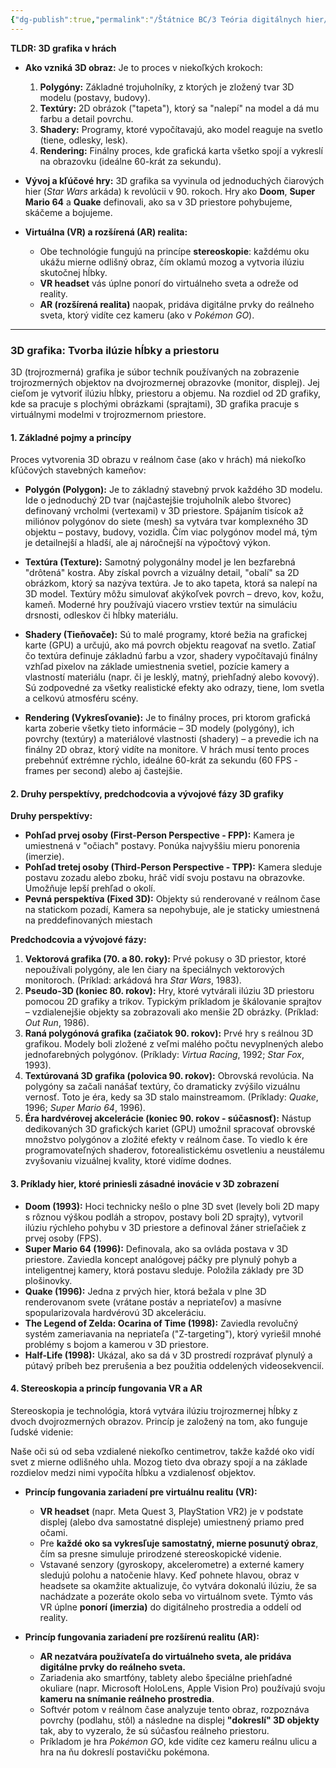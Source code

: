 ```yaml
---
{"dg-publish":true,"permalink":"/Štátnice BC/3 Teória digitálnych hier/28 3D Grafika/","created":"2025-06-20T23:53:20.742+02:00","updated":"2025-06-28T19:47:39.946+02:00"}
---
```


**TLDR: 3D grafika v hrách**

- **Ako vzniká 3D obraz:** Je to proces v niekoľkých krokoch:
    
    1. **Polygóny:** Základné trojuholníky, z ktorých je zložený tvar 3D modelu (postavy, budovy).
    2. **Textúry:** 2D obrázok ("tapeta"), ktorý sa "nalepí" na model a dá mu farbu a detail povrchu.
    3. **Shadery:** Programy, ktoré vypočítavajú, ako model reaguje na svetlo (tiene, odlesky, lesk).
    4. **Rendering:** Finálny proces, kde grafická karta všetko spojí a vykreslí na obrazovku (ideálne 60-krát za sekundu).
- **Vývoj a kľúčové hry:** 3D grafika sa vyvinula od jednoduchých čiarových hier (_Star Wars_ arkáda) k revolúcii v 90. rokoch. Hry ako **Doom**, **Super Mario 64** a **Quake** definovali, ako sa v 3D priestore pohybujeme, skáčeme a bojujeme.
    
- **Virtuálna (VR) a rozšírená (AR) realita:**
    
    - Obe technológie fungujú na princípe **stereoskopie**: každému oku ukážu mierne odlišný obraz, čím oklamú mozog a vytvoria ilúziu skutočnej hĺbky.
    - **VR headset** vás úplne ponorí do virtuálneho sveta a odreže od reality.
    - **AR (rozšírená realita)** naopak, pridáva digitálne prvky do reálneho sveta, ktorý vidíte cez kameru (ako v _Pokémon GO_).

---

### **3D grafika: Tvorba ilúzie hĺbky a priestoru**

3D (trojrozmerná) grafika je súbor techník používaných na zobrazenie trojrozmerných objektov na dvojrozmernej obrazovke (monitor, displej). Jej cieľom je vytvoriť ilúziu hĺbky, priestoru a objemu. Na rozdiel od 2D grafiky, kde sa pracuje s plochými obrázkami (sprajtami), 3D grafika pracuje s virtuálnymi modelmi v trojrozmernom priestore.

#### **1. Základné pojmy a princípy**

Proces vytvorenia 3D obrazu v reálnom čase (ako v hrách) má niekoľko kľúčových stavebných kameňov:

- **Polygón (Polygon):** Je to základný stavebný prvok každého 3D modelu. Ide o jednoduchý 2D tvar (najčastejšie trojuholník alebo štvorec) definovaný vrcholmi (vertexami) v 3D priestore. Spájaním tisícok až miliónov polygónov do siete (mesh) sa vytvára tvar komplexného 3D objektu – postavy, budovy, vozidla. Čím viac polygónov model má, tým je detailnejší a hladší, ale aj náročnejší na výpočtový výkon.
    
- **Textúra (Texture):** Samotný polygonálny model je len bezfarebná "drôtená" kostra. Aby získal povrch a vizuálny detail, "obalí" sa 2D obrázkom, ktorý sa nazýva textúra. Je to ako tapeta, ktorá sa nalepí na 3D model. Textúry môžu simulovať akýkoľvek povrch – drevo, kov, kožu, kameň. Moderné hry používajú viacero vrstiev textúr na simuláciu drsnosti, odleskov či hĺbky materiálu.
    
- **Shadery (Tieňovače):** Sú to malé programy, ktoré bežia na grafickej karte (GPU) a určujú, ako má povrch objektu reagovať na svetlo. Zatiaľ čo textúra definuje základnú farbu a vzor, shadery vypočítavajú finálny vzhľad pixelov na základe umiestnenia svetiel, pozície kamery a vlastností materiálu (napr. či je lesklý, matný, priehľadný alebo kovový). Sú zodpovedné za všetky realistické efekty ako odrazy, tiene, lom svetla a celkovú atmosféru scény.
    
- **Rendering (Vykresľovanie):** Je to finálny proces, pri ktorom grafická karta zoberie všetky tieto informácie – 3D modely (polygóny), ich povrchy (textúry) a materiálové vlastnosti (shadery) – a prevedie ich na finálny 2D obraz, ktorý vidíte na monitore. V hrách musí tento proces prebehnúť extrémne rýchlo, ideálne 60-krát za sekundu (60 FPS - frames per second) alebo aj častejšie.
    

#### **2. Druhy perspektívy, predchodcovia a vývojové fázy 3D grafiky**

**Druhy perspektívy:**

- **Pohľad prvej osoby (First-Person Perspective - FPP):** Kamera je umiestnená v "očiach" postavy. Ponúka najvyššiu mieru ponorenia (imerzie).
- **Pohľad tretej osoby (Third-Person Perspective - TPP):** Kamera sleduje postavu zozadu alebo zboku, hráč vidí svoju postavu na obrazovke. Umožňuje lepší prehľad o okolí.
- **Pevná perspektíva (Fixed 3D):** Objekty sú renderované v reálnom čase na statickom pozadí, Kamera sa nepohybuje, ale je staticky umiestnená na preddefinovaných miestach

**Predchodcovia a vývojové fázy:**

1. **Vektorová grafika (70. a 80. roky):** Prvé pokusy o 3D priestor, ktoré nepoužívali polygóny, ale len čiary na špeciálnych vektorových monitoroch. (Príklad: arkádová hra _Star Wars_, 1983).
2. **Pseudo-3D (koniec 80. rokov):** Hry, ktoré vytvárali ilúziu 3D priestoru pomocou 2D grafiky a trikov. Typickým príkladom je škálovanie sprajtov – vzdialenejšie objekty sa zobrazovali ako menšie 2D obrázky. (Príklad: _Out Run_, 1986).
3. **Raná polygónová grafika (začiatok 90. rokov):** Prvé hry s reálnou 3D grafikou. Modely boli zložené z veľmi malého počtu nevyplnených alebo jednofarebných polygónov. (Príklady: _Virtua Racing_, 1992; _Star Fox_, 1993).
4. **Textúrovaná 3D grafika (polovica 90. rokov):** Obrovská revolúcia. Na polygóny sa začali nanášať textúry, čo dramaticky zvýšilo vizuálnu vernosť. Toto je éra, kedy sa 3D stalo mainstreamom. (Príklady: _Quake_, 1996; _Super Mario 64_, 1996).
5. **Éra hardvérovej akcelerácie (koniec 90. rokov - súčasnosť):** Nástup dedikovaných 3D grafických kariet (GPU) umožnil spracovať obrovské množstvo polygónov a zložité efekty v reálnom čase. To viedlo k ére programovateľných shaderov, fotorealistickému osvetleniu a neustálemu zvyšovaniu vizuálnej kvality, ktoré vidíme dodnes.

#### **3. Príklady hier, ktoré priniesli zásadné inovácie v 3D zobrazení**

- **Doom (1993):** Hoci technicky nešlo o plne 3D svet (levely boli 2D mapy s rôznou výškou podláh a stropov, postavy boli 2D sprajty), vytvoril ilúziu rýchleho pohybu v 3D priestore a definoval žáner strieľačiek z prvej osoby (FPS).
- **Super Mario 64 (1996):** Definovala, ako sa ovláda postava v 3D priestore. Zaviedla koncept analógovej páčky pre plynulý pohyb a inteligentnej kamery, ktorá postavu sleduje. Položila základy pre 3D plošinovky.
- **Quake (1996):** Jedna z prvých hier, ktorá bežala v plne 3D renderovanom svete (vrátane postáv a nepriateľov) a masívne spopularizovala hardvérovú 3D akceleráciu.
- **The Legend of Zelda: Ocarina of Time (1998):** Zaviedla revolučný systém zameriavania na nepriateľa ("Z-targeting"), ktorý vyriešil mnohé problémy s bojom a kamerou v 3D priestore.
- **Half-Life (1998):** Ukázal, ako sa dá v 3D prostredí rozprávať plynulý a pútavý príbeh bez prerušenia a bez použitia oddelených videosekvencií.

#### **4. Stereoskopia a princíp fungovania VR a AR**

Stereoskopia je technológia, ktorá vytvára ilúziu trojrozmernej hĺbky z dvoch dvojrozmerných obrazov. Princíp je založený na tom, ako funguje ľudské videnie:

Naše oči sú od seba vzdialené niekoľko centimetrov, takže každé oko vidí svet z mierne odlišného uhla. Mozog tieto dva obrazy spojí a na základe rozdielov medzi nimi vypočíta hĺbku a vzdialenosť objektov.

- **Princíp fungovania zariadení pre virtuálnu realitu (VR):**
    
    - **VR headset** (napr. Meta Quest 3, PlayStation VR2) je v podstate displej (alebo dva samostatné displeje) umiestnený priamo pred očami.
    - Pre **každé oko sa vykresľuje samostatný, mierne posunutý obraz**, čím sa presne simuluje prirodzené stereoskopické videnie.
    - Vstavané senzory (gyroskopy, akcelerometre) a externé kamery sledujú polohu a natočenie hlavy. Keď pohnete hlavou, obraz v headsete sa okamžite aktualizuje, čo vytvára dokonalú ilúziu, že sa nachádzate a pozeráte okolo seba vo virtuálnom svete. Týmto vás VR úplne **ponorí (imerzia)** do digitálneho prostredia a oddelí od reality.
- **Princíp fungovania zariadení pre rozšírenú realitu (AR):**
    
    - **AR nezatvára používateľa do virtuálneho sveta, ale pridáva digitálne prvky do reálneho sveta.**
    - Zariadenia ako smartfóny, tablety alebo špeciálne priehľadné okuliare (napr. Microsoft HoloLens, Apple Vision Pro) používajú svoju **kameru na snímanie reálneho prostredia**.
    - Softvér potom v reálnom čase analyzuje tento obraz, rozpoznáva povrchy (podlahu, stôl) a následne na displej **"dokreslí" 3D objekty** tak, aby to vyzeralo, že sú súčasťou reálneho priestoru.
    - Príkladom je hra _Pokémon GO_, kde vidíte cez kameru reálnu ulicu a hra na ňu dokreslí postavičku pokémona.